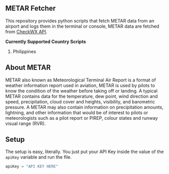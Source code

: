 ## METAR Fetcher
This repository provides python scripts that fetch METAR data from an airport and logs them in the terminal or console, METAR data are fetched from <a href="https://checkwx.com">CheckWX API</a>.

**Currently Supported Country Scripts**
1. Philippines

## About METAR
METAR also known as Meteorological Terminal Air Report is a format of weather information report used in aviation, METAR is used by pilots to know the condition of the weather before taking off or landing. A typical METAR contains data for the temperature, dew point, wind direction and speed, precipitation, cloud cover and heights, visibility, and barometric pressure. A METAR may also contain information on precipitation amounts, lightning, and other information that would be of interest to pilots or meteorologists such as a pilot report or PIREP, colour states and runway visual range (RVR).

## Setup
The setup is easy, literally. You just put your API Key inside the value of the `apiKey` variable and run the file.
```py
apiKey = "API KEY HERE"
```
